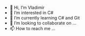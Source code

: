 - 👋 Hi, I’m Vladimir
- 👀 I’m interested in C#
- 🌱 I’m currently learning C# and Git
- 💞️ I’m looking to collaborate on ...
- 📫 How to reach me ...

<!---
Vladimir2030/Vladimir2030 is a ✨ special ✨ repository because its `README.md` (this file) appears on your GitHub profile.
You can click the Preview link to take a look at your changes.
--->

